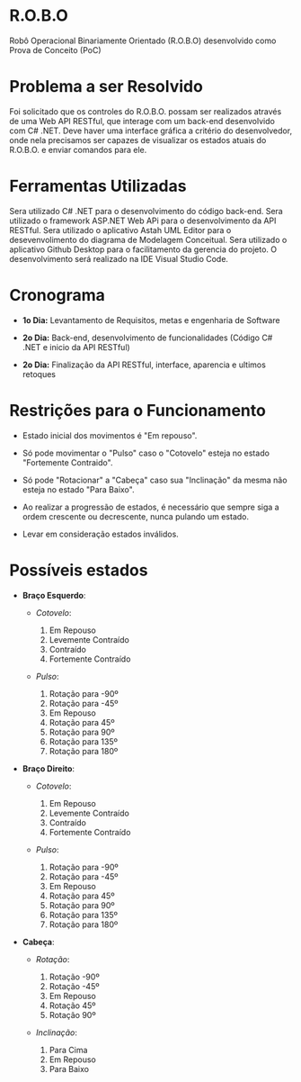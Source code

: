 # R.O.B.O
Robô Operacional Binariamente Orientado (R.O.B.O) desenvolvido como Prova de Conceito (PoC)


# Problema a ser Resolvido
Foi solicitado que os controles do R.O.B.O. possam ser realizados através de uma Web API RESTful, que interage com um back-end desenvolvido com C# .NET. Deve haver uma interface gráfica a critério do desenvolvedor, onde nela precisamos ser capazes de visualizar os estados atuais do R.O.B.O. e enviar comandos para ele.

# Ferramentas Utilizadas

Sera utilizado C# .NET para o desenvolvimento do código back-end. Sera utilizado o framework ASP.NET Web APi para o desenvolvimento da API RESTful. Sera utilizado o aplicativo Astah UML Editor para o desevenvolimento do diagrama de Modelagem Conceitual. Sera utilizado o aplicativo Github Desktop para o facilitamento da gerencia do projeto. O desenvolvimento será realizado na IDE Visual Studio Code. 



# Cronograma 

- **1o Dia:** Levantamento de Requisitos, metas e engenharia de Software

- **2o Dia:** Back-end, desenvolvimento de funcionalidades (Código C# .NET e inicio da API RESTful)

- **2o Dia:** Finalização da API RESTful, interface, aparencia e ultimos retoques


# Restrições para o Funcionamento 
- Estado inicial dos movimentos é "Em repouso".  

- Só pode movimentar o "Pulso" caso o "Cotovelo" esteja no estado "Fortemente Contraido".

- Só pode "Rotacionar" a "Cabeça" caso sua "Inclinação" da mesma não esteja no estado "Para Baixo".

- Ao realizar a progressão de estados, é necessário que sempre siga a ordem crescente ou decrescente, nunca pulando um estado.

- Levar em consideração estados inválidos.


# Possíveis estados
- **Braço Esquerdo**: 

	- *Cotovelo*:	
	
		1. Em Repouso
		2. Levemente Contraído
		3. Contraído
		4. Fortemente Contraído

	- *Pulso*:
		1. Rotação para -90º
		2. Rotação para -45º
		3. Em Repouso
		4. Rotação para 45º
		5. Rotação para 90º
		6. Rotação para 135º
		7. Rotação para 180º
		
- **Braço Direito**: 

	- *Cotovelo*:	
	
		1. Em Repouso
		2. Levemente Contraído
		3. Contraído
		4. Fortemente Contraído

	- *Pulso*:
		1. Rotação para -90º
		2. Rotação para -45º
		3. Em Repouso
		4. Rotação para 45º
		5. Rotação para 90º
		6. Rotação para 135º
		7. Rotação para 180º

- **Cabeça**: 

	- *Rotação*:
	
		1. Rotação -90º
		2. Rotação -45º
		3. Em Repouso
		4. Rotação 45º
		5. Rotação 90º
		
	- *Inclinação*: 
		
		1. Para Cima
		2. Em Repouso
		3. Para Baixo







